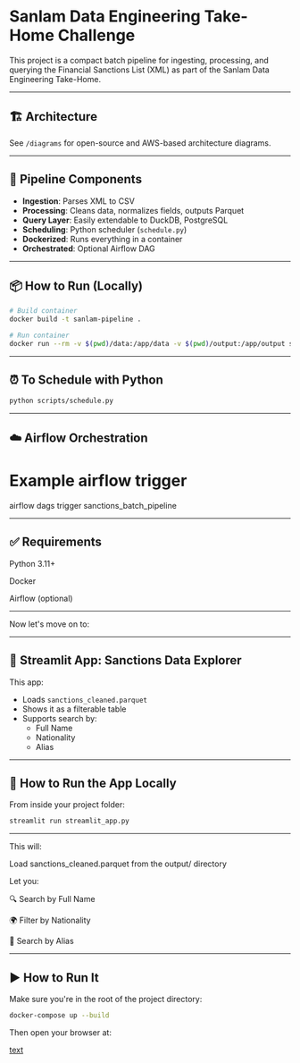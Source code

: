 # Sanlam Data Engineering Take-Home Challenge

This project is a compact batch pipeline for ingesting, processing, and querying the Financial Sanctions List (XML) as part of the Sanlam Data Engineering Take-Home.

---

## 🏗 Architecture

See `/diagrams` for open-source and AWS-based architecture diagrams.

---

## 🚀 Pipeline Components

- **Ingestion**: Parses XML to CSV
- **Processing**: Cleans data, normalizes fields, outputs Parquet
- **Query Layer**: Easily extendable to DuckDB, PostgreSQL
- **Scheduling**: Python scheduler (`schedule.py`)
- **Dockerized**: Runs everything in a container
- **Orchestrated**: Optional Airflow DAG

---

## 📦 How to Run (Locally)

```bash
# Build container
docker build -t sanlam-pipeline .

# Run container
docker run --rm -v $(pwd)/data:/app/data -v $(pwd)/output:/app/output sanlam-pipeline

```
---

## ⏰ To Schedule with Python

```bash
python scripts/schedule.py
```

---

## ☁️ Airflow Orchestration

# Example airflow trigger
airflow dags trigger sanctions_batch_pipeline

---

## ✅ Requirements

Python 3.11+

Docker

Airflow (optional)

---

Now let's move on to:

---

## 🚀 Streamlit App: Sanctions Data Explorer

This app:

- Loads `sanctions_cleaned.parquet`
- Shows it as a filterable table
- Supports search by:
  - Full Name
  - Nationality
  - Alias

---

## 🧪 How to Run the App Locally

From inside your project folder:
```bash
streamlit run streamlit_app.py
```

---

This will:

Load sanctions_cleaned.parquet from the output/ directory

Let you:

🔍 Search by Full Name

🌍 Filter by Nationality

🧛 Search by Alias

---

## ▶️ How to Run It
Make sure you're in the root of the project directory:
```bash
docker-compose up --build
```

Then open your browser at:

[text](http://localhost:8501)



